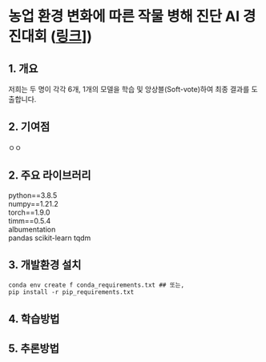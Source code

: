 # 농업 환경 변화에 따른 작물 병해 진단 AI 경진대회 ([링크][competition_site]])  
[competition_site]: https://dacon.io/competitions/official/235870/overview/description

## 1. 개요  
저희는 두 명이 각각 6개, 1개의 모델을 학습 및 앙상블(Soft-vote)하여 최종 결과를 도출합니다.  

## 2. 기여점  
ㅇㅇ  

## 2. 주요 라이브러리  
python==3.8.5  
numpy==1.21.2  
torch==1.9.0  
timm==0.5.4  
albumentation  
pandas
scikit-learn
tqdm  

## 3. 개발환경 설치
```
conda env create f conda_requirements.txt ## 또는,
pip install -r pip_requirements.txt
```

## 4. 학습방법  

## 5. 추론방법  



